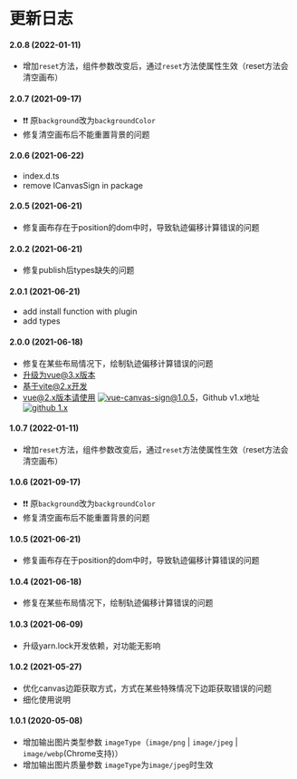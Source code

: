 # 更新日志

#### 2.0.8 (2022-01-11)

* 增加```reset```方法，组件参数改变后，通过```reset```方法使属性生效（reset方法会清空画布）

#### 2.0.7 (2021-09-17)

* &#x2757;&#x2757; 原```background```改为```backgroundColor```
* 修复清空画布后不能重置背景的问题

#### 2.0.6 (2021-06-22)

* index.d.ts
* remove ICanvasSign in package

#### 2.0.5 (2021-06-21)

* 修复画布存在于position的dom中时，导致轨迹偏移计算错误的问题

#### 2.0.2 (2021-06-21)

* 修复publish后types缺失的问题

#### 2.0.1 (2021-06-21)

* add install function with plugin
* add types

#### 2.0.0 (2021-06-18)

* 修复在某些布局情况下，绘制轨迹偏移计算错误的问题
* 升级为vue@3.x版本
* 基于vite@2.x开发
* vue@2.x版本请使用 [![vue-canvas-sign@1.0.5](https://img.shields.io/badge/npm%20vue--canvas--sign-v1.0.5-blue)](https://www.npmjs.com/package/vue-canvas-sign/v/1.0.5)，Github v1.x地址 [![github 1.x](https://img.shields.io/badge/github%20vue--canvas--sign-1.x-green)](https://github.com/jekorx/vue-canvas-sign/tree/1.x)

#### 1.0.7 (2022-01-11)

* 增加```reset```方法，组件参数改变后，通过```reset```方法使属性生效（reset方法会清空画布）

#### 1.0.6 (2021-09-17)

* &#x2757;&#x2757; 原```background```改为```backgroundColor```
* 修复清空画布后不能重置背景的问题

#### 1.0.5 (2021-06-21)

* 修复画布存在于position的dom中时，导致轨迹偏移计算错误的问题

#### 1.0.4 (2021-06-18)

* 修复在某些布局情况下，绘制轨迹偏移计算错误的问题

#### 1.0.3 (2021-06-09)

* 升级yarn.lock开发依赖，对功能无影响

#### 1.0.2 (2021-05-27)

* 优化canvas边距获取方式，方式在某些特殊情况下边距获取错误的问题
* 细化使用说明

#### 1.0.1 (2020-05-08)

* 增加输出图片类型参数 ```imageType```（```image/png``` &#124; ```image/jpeg``` &#124; ```image/webp```(Chrome支持)）
* 增加输出图片质量参数 ```imageType```为```image/jpeg```时生效
